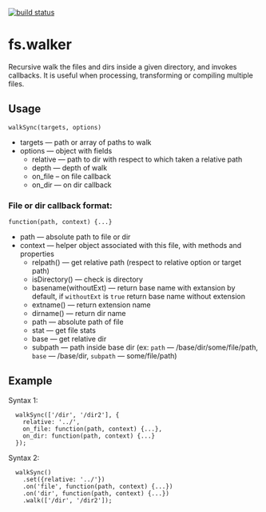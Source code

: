[![build status](https://secure.travis-ci.org/vol4ok/fs.walker.png)](http://travis-ci.org/vol4ok/fs.walker)
# fs.walker

Recursive walk the files and dirs inside a given directory, and invokes callbacks. 
It is useful when processing, transforming or compiling multiple files.

## Usage

`walkSync(targets, options)`
- targets — path or array of paths to walk
- options — object with fields
  - relative — path to dir with respect to which taken a relative path
  - depth — depth of walk
  - on_file – on file callback
  - on_dir — on dir callback

### File or dir callback format:

`function(path, context) {...}`

- path — absolute path to file or dir
- context — helper object associated with this file, with methods and properties
  - relpath() — get relative path (respect to relative option or target path) 
  - isDirectory() — check is directory
  - basename(withoutExt) — return base name with extansion by default, if `withoutExt` is `true` return base name without extension
  - extname() — return extension name
  - dirname() — return dir name
  - path — absolute path of file
  - stat — get file stats
  - base — get relative dir 
  - subpath — path inside base dir (ex: `path` — /base/dir/some/file/path, `base` — /base/dir, `subpath` — some/file/path)

## Example

  Syntax 1:  
```
  walkSync(['/dir', '/dir2'], {
    relative: '../',
    on_file: function(path, context) {...},
    on_dir: function(path, context) {...}
  });
```

  Syntax 2:
```
  walkSync()
    .set({relative: '../'})
    .on('file', function(path, context) {...})
    .on('dir', function(path, context) {...})
    .walk(['/dir', '/dir2']);
```